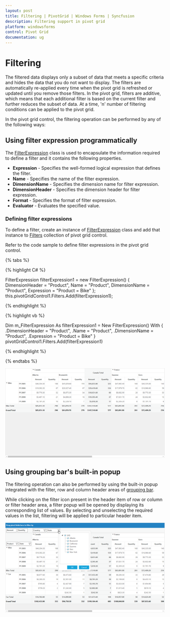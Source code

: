 ```yaml
---
layout: post
title: Filtering | PivotGrid | Windows Forms | Syncfusion
description: Filtering support in pivot grid
platform: windowsforms
control: Pivot Grid
documentation: ug
---
```


# Filtering

The filtered data displays only a subset of data that meets a specific criteria and hides the data that you do not want to display. The filters are automatically re-applied every time when the pivot grid is refreshed or updated until you remove those filters. In the pivot grid, filters are additive, which means that each additional filter is based on the current filter and further reduces the subset of data. At a time, 'n' number of filtering conditions can be applied to the pivot grid.

In the pivot grid control, the filtering operation can be performed by any of the following ways:

## Using filter expression programmatically

The [FilterExpression](https://help.syncfusion.com/cr/windowsforms/Syncfusion.PivotAnalysis.Base.FilterExpression.html) class is used to encapsulate the information required to define a filter and it contains the following properties.

* **Expression** - Specifies the well-formed logical expression that defines the filter.
* **Name** - Specifies the name of the filter expression.
* **DimensionName** - Specifies the dimension name for filter expression.
* **DimensionHeader** - Specifies the dimension header for filter expression.
* **Format** - Specifies the format of filter expression.
* **Evaluator** - Evaluates the specified value.

### Defining filter expressions

To define a filter, create an instance of [FilterExpression](https://help.syncfusion.com/cr/windowsforms/Syncfusion.PivotAnalysis.Base.FilterExpression.html) class and add that instance to [Filters](https://help.syncfusion.com/cr/windowsforms/Syncfusion.Windows.Forms.PivotAnalysis.PivotGridControl.html#Syncfusion_Windows_Forms_PivotAnalysis_PivotGridControl_Filters) collection of pivot grid control.

Refer to the code sample to define filter expressions in the pivot grid control.

{% tabs %}

{% highlight C# %}

FilterExpression filterExpression1 = new FilterExpression()
{
    DimensionHeader = "Product",
    Name = "Product",
    DimensionName = "Product",
    Expression = "Product = Bike"
};
this.pivotGridControl1.Filters.Add(filterExpression1);

{% endhighlight %}

{% highlight vb %}

Dim m_FilterExpression As filterExpression1 = New FilterExpression() With
{
    .DimensionHeader = "Product",
    .Name = "Product",
    .DimensionName = "Product",
    .Expression = "Product = Bike"
}
pivotGridControl1.Filters.Add(filterExpression1)

{% endhighlight %}

{% endtabs %}

![Filtering_img1](Filtering_images/Filtering_img1.png)

## Using grouping bar's built-in popup

The filtering operation can also be performed by using the built-in popup integrated with the filter, row and column header areas of [grouping bar](https://help.syncfusion.com/windowsforms/pivotgrid/grouping-bar).

While clicking on the filter icon present in the header item of row or column or filter header area, a filter popup will be opened by displaying its corresponding list of values. By selecting and unselecting the required values in the list, filtering will be applied to particular header item.

![Filtering_img2](Filtering_images/Filtering_img2.png)
